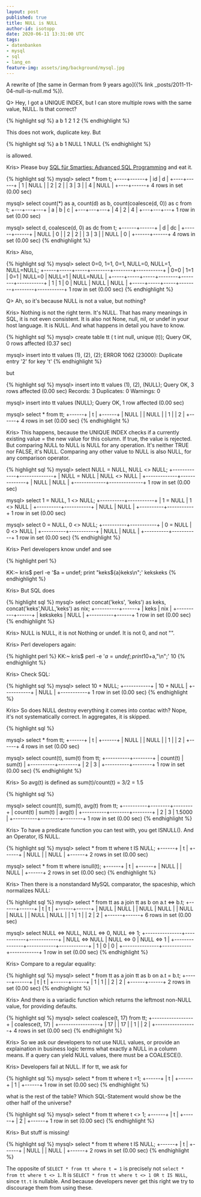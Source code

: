 ```yaml
---
layout: post
published: true
title: NULL is NULL
author-id: isotopp
date: 2020-06-11 13:31:00 UTC
tags:
- datenbanken
- mysql
- sql
- lang_en
feature-img: assets/img/background/mysql.jpg
---
```

A rewrite of [the same in German from 9 years ago]({% link _posts/2011-11-04-null-is-null.md %}).

Q> Hey, I got a UNIQUE INDEX, but I can store multiple rows with the same value, NULL. Is that correct?

{% highlight sql %}
a  b
1  2
1  2
{% endhighlight %}

This does not work, duplicate key. But

{% highlight sql %}
a  b
1  NULL
1  NULL
{% endhighlight %}

is allowed.

Kris> Please buy  [SQL für Smarties: Advanced SQL Programming](http://www.amazon.de/Joe-Celkos-SQL-Smarties-Programming/dp/0123820227) and eat it.

{% highlight sql %}
mysql> select * from t;
+----+------+
| id | d    |
+----+------+
|  1 | NULL |
|  2 |    2 |
|  3 |    3 |
|  4 | NULL |
+----+------+
4 rows in set (0.00 sec)

mysql> select count(*) as a, count(d) as b, count(coalesce(d, 0)) as c from t;
+---+---+---+
| a | b | c |
+---+---+---+
| 4 | 2 | 4 |
+---+---+---+
1 row in set (0.00 sec)

mysql> select d, coalesce(d, 0) as dc from t;
+------+------+
| d    | dc   |
+------+------+
| NULL |    0 |
|    2 |    2 |
|    3 |    3 |
| NULL |    0 |
+------+------+
4 rows in set (0.00 sec)
{% endhighlight %}

Kris> Also,

{% highlight sql %}
mysql> select 0=0, 1=1, 0=1, NULL=0, NULL=1, NULL=NULL;
+-----+-----+-----+--------+--------+-----------+
| 0=0 | 1=1 | 0=1 | NULL=0 | NULL=1 | NULL=NULL |
+-----+-----+-----+--------+--------+-----------+
|   1 |   1 |   0 |   NULL |   NULL |      NULL |
+-----+-----+-----+--------+--------+-----------+
1 row in set (0.00 sec)
{% endhighlight %}

Q> Ah, so it's because NULL is not a value, but nothing?

Kris> Nothing is not the right term. It's NULL. That has many meanings in SQL, it is not even consistent. It is also not None, null, nil, or undef in your host language. It is NULL. And what happens in detail you have to know.

{% highlight sql %}
mysql> create table tt ( t int null, unique (t));
Query OK, 0 rows affected (0.37 sec)

mysql> insert into tt values (1), (2), (2);
ERROR 1062 (23000): Duplicate entry '2' for key 't'
{% endhighlight %}

but

{% highlight sql %}
mysql> insert into tt values (1), (2), (NULL);
Query OK, 3 rows affected (0.00 sec)
Records: 3  Duplicates: 0  Warnings: 0

mysql> insert into tt values (NULL);
Query OK, 1 row affected (0.00 sec)

mysql> select * from tt;
+------+
| t    |
+------+
| NULL |
| NULL |
|    1 |
|    2 |
+------+
4 rows in set (0.00 sec)
{% endhighlight %}

Kris> This happens, because the UNIQUE INDEX checks if a currently existing value = the new value for this column. If true, the value is rejected. But comparing NULL to NULL is NULL for any operation. It's neither TRUE nor FALSE, it's NULL. Comparing any other value to NULL is also NULL, for any comparison operator.

{% highlight sql %}
mysql> select NULL = NULL, NULL <> NULL;
+-------------+--------------+
| NULL = NULL | NULL <> NULL |
+-------------+--------------+
|        NULL |         NULL |
+-------------+--------------+
1 row in set (0.00 sec)

mysql> select 1 = NULL, 1 <> NULL;
+----------+-----------+
| 1 = NULL | 1 <> NULL |
+----------+-----------+
|     NULL |      NULL |
+----------+-----------+
1 row in set (0.00 sec)

mysql> select 0 = NULL, 0 <> NULL;
+----------+-----------+
| 0 = NULL | 0 <> NULL |
+----------+-----------+
|     NULL |      NULL |
+----------+-----------+
1 row in set (0.00 sec)
{% endhighlight %}

Kris> Perl developers know undef and see

{% highlight perl %}

KK:~ kris$ perl -e '$a = undef; print "keks${a}keks\n";'
kekskeks
{% endhighlight %}

Kris> But SQL does

{% highlight sql %}
mysql> select concat('keks', 'keks') as keks, concat('keks',NULL,'keks') as nix;
+----------+------+
| keks     | nix  |
+----------+------+
| kekskeks | NULL |
+----------+------+
1 row in set (0.00 sec)
{% endhighlight %}

Kris> NULL is NULL, it is not Nothing or undef. It is not 0, and not "".

Kris> Perl developers again:

{% highlight perl %}
KK:~ kris$ perl -e '$a = undef; print 10+$a,"\n";'
10
{% endhighlight %}

Kris> Check SQL:

{% highlight sql %}
mysql> select 10 + NULL;
+-----------+
| 10 + NULL |
+-----------+
|      NULL |
+-----------+
1 row in set (0.00 sec)
{% endhighlight %}

Kris> So does NULL destroy everything it comes into contac with? Nope, it's not systematically correct. In aggregates, it is skipped.

{% highlight sql %}

mysql> select * from tt;
+------+
| t    |
+------+
| NULL |
| NULL |
|    1 |
|    2 |
+------+
4 rows in set (0.00 sec)

mysql> select count(t), sum(t) from tt;
+----------+--------+
| count(t) | sum(t) |
+----------+--------+
|        2 |      3 |
+----------+--------+
1 row in set (0.00 sec)
{% endhighlight %}

Kris> So avg(t) is defined as sum(t)/count(t) = 3/2 = 1.5

{% highlight sql %}

mysql> select count(t), sum(t), avg(t) from tt;
+----------+--------+--------+
| count(t) | sum(t) | avg(t) |
+----------+--------+--------+
|        2 |      3 | 1.5000 |
+----------+--------+--------+
1 row in set (0.00 sec)
{% endhighlight %}

Kris> To have a predicate function you can test with, you get ISNULL(). And an Operator, IS NULL.

{% highlight sql %}
mysql> select * from tt where t IS NULL;
+------+
| t    |
+------+
| NULL |
| NULL |
+------+
2 rows in set (0.00 sec)

mysql> select * from tt where isnull(t);
+------+
| t    |
+------+
| NULL |
| NULL |
+------+
2 rows in set (0.00 sec)
{% endhighlight %}

Kris> Then there is a nonstandard MySQL comparator, the spaceship, which normalizes NULL:

{% highlight sql %}
mysql> select * from tt as a join tt as b on a.t <=> b.t;
+------+------+
| t    | t    |
+------+------+
| NULL | NULL |
| NULL | NULL |
| NULL | NULL |
| NULL | NULL |
|    1 |    1 |
|    2 |    2 |
+------+------+
6 rows in set (0.00 sec)

mysql> select NULL <=> NULL, NULL <=> 0, NULL <=> 1;
+---------------+------------+------------+
| NULL <=> NULL | NULL <=> 0 | NULL <=> 1 |
+---------------+------------+------------+
|             1 |          0 |          0 |
+---------------+------------+------------+
1 row in set (0.00 sec)
{% endhighlight %}

Kris> Compare to a regular equality:

{% highlight sql %}
mysql> select * from tt as a join tt as b on a.t = b.t;
+------+------+
| t    | t    |
+------+------+
|    1 |    1 |
|    2 |    2 |
+------+------+
2 rows in set (0.00 sec)
{% endhighlight %}

Kris> And there is a variadic function which returns the leftmost non-NULL value, for providing defaults. 

{% highlight sql %}
mysql> select coalesce(t, 17) from tt;
+-----------------+
| coalesce(t, 17) |
+-----------------+
|              17 |
|              17 |
|               1 |
|               2 |
+-----------------+
4 rows in set (0.00 sec)
{% endhighlight %}

Kris> So we ask our developers to not use NULL values, or provide an explaination in business logic terms what exactly a NULL in a column means. If a query can yield NULL values, there must be a COALESCE().

Kris> Developers fail at NULL. If for tt, we ask for

{% highlight sql %}
mysql> select * from tt where t =1;
+------+
| t    |
+------+
|    1 |
+------+
1 row in set (0.00 sec)
{% endhighlight %}

what is the rest of the table? Which SQL-Statement would show be the other half of the universe?

{% highlight sql %}
mysql> select * from tt where t <> 1;
+------+
| t    |
+------+
|    2 |
+------+
1 row in set (0.00 sec)
{% endhighlight %}

Kris> But stuff is missing!

{% highlight sql %}
mysql> select * from tt where t IS NULL;
+------+
| t    |
+------+
| NULL |
| NULL |
+------+
2 rows in set (0.00 sec)
{% endhighlight %}

The opposite of `SELECT * from tt where t = 1` is precisely not  `select *
from tt where t <> 1`. It is `SELECT * from tt where t <> 1 OR t IS NULL`,
since `tt.t` is nullable. And because developers never get this right we try to discourage them from using these.